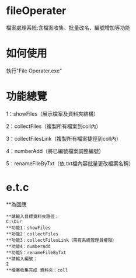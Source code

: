 # fileOperater
檔案處理系統:含檔案收集、批量改名、編號增加等功能
# 如何使用
執行"File Operater.exe"
# 功能總覽
1：showFiles（展示檔案及資料夾結構）

2：collectFiles（複製所有檔案到coll內）

3：collectFilesLink（複製所有檔案捷徑到coll內）

4：numberAdd（將已編號檔案調整編號）

5：renameFileByTxt（依.txt檔內容批量更改檔案名稱）

# e.t.c
**為回應

    **請輸入目標資料夾路徑：
    C:\Dir
    **功能1：showFiles
    **功能2：collectFiles
    **功能3：collectFilesLink（需有系統管理員權限）
    **功能4：numberAdd
    **功能5：renameFileByTxt
    **請輸入編號：
    2
    **檔案收集完成 資料夾：coll
